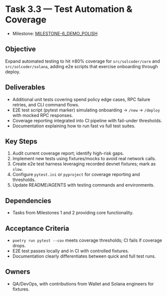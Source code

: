 # Task 3.3 — Test Automation & Coverage

- Milestone: [MILESTONE-6_DEMO_POLISH](../milestones/MILESTONE-6_DEMO_POLISH.md)

## Objective
Expand automated testing to hit ≥80% coverage for `src/solcoder/core` and `src/solcoder/solana`, adding e2e scripts that exercise onboarding through deploy.

## Deliverables
- Additional unit tests covering spend policy edge cases, RPC failure retries, and CLI command flows.
- E2E test script (pytest marker) simulating onboarding → `/new` → `/deploy` with mocked RPC responses.
- Coverage reporting integrated into CI pipeline with fail-under thresholds.
- Documentation explaining how to run fast vs full test suites.

## Key Steps
1. Audit current coverage report; identify high-risk gaps.
2. Implement new tests using fixtures/mocks to avoid real network calls.
3. Create e2e test harness leveraging recorded devnet fixtures; mark as `slow`.
4. Configure `pytest.ini` or `pyproject` for coverage reporting and thresholds.
5. Update README/AGENTS with testing commands and environments.

## Dependencies
- Tasks from Milestones 1 and 2 providing core functionality.

## Acceptance Criteria
- `poetry run pytest --cov` meets coverage thresholds; CI fails if coverage drops.
- E2E test passes locally and in CI with controlled fixtures.
- Documentation clearly differentiates between quick and full test runs.

## Owners
- QA/DevOps, with contributions from Wallet and Solana engineers for fixtures.
